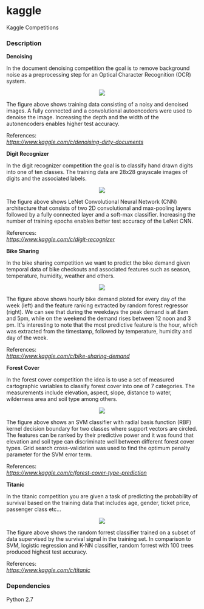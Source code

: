 # kaggle
Kaggle Competitions

### Description

**Denoising**

In the document denoising competition the goal is to remove background noise as a preprocessing step for an Optical Character Recognition (OCR) system.

<p align="center">
<img src="https://github.com/vsmolyakov/kaggle/blob/master/denoising/figures/denoising_merged.png" />
</p>

The figure above shows training data consisting of a noisy and denoised images. A fully connected and a convolutional autoencoders were used to denoise the image. Increasing the depth and the width of the autonencoders enables higher test accuracy.

References:  
*https://www.kaggle.com/c/denoising-dirty-documents*  


**Digit Recognizer**

In the digit recognizer competition the goal is to classify hand drawn digits into one of ten classes. The training data are 28x28 grayscale images of digits and the associated labels.

<p align="center">
<img src="https://github.com/vsmolyakov/kaggle/blob/master/digits/figures/lenet_cnn.png" />
</p>

The figure above shows LeNet Convolutional Neural Network (CNN) architecture that consists of two 2D convolutional and max-pooling layers followed by a fully connected layer and a soft-max classifier. Increasing the number of training epochs enables better test accuracy of the LeNet CNN.

References:  
*https://www.kaggle.com/c/digit-recognizer*  


**Bike Sharing**

In the bike sharing competition we want to predict the bike demand given temporal data of bike checkouts and associated features such as season, temperature, humidity, weather and others.

<p align="center">
<img src="https://github.com/vsmolyakov/kaggle/blob/master/bike_sharing/figures/bike_demand_merged.png" />
</p>

The figure above shows hourly bike demand ploted for every day of the week (left) and the feature ranking extracted by random forest regressor (right). We can see that during the weekdays the peak demand is at 8am and 5pm, while on the weekend the demand rises between 12 noon and 3 pm. It's interesting to note that the most predictive feature is the hour, which was extracted from the timestamp, followed by temperature, humidity and day of the week.

References:  
*https://www.kaggle.com/c/bike-sharing-demand*  

**Forest Cover**

In the forest cover competition the idea is to use a set of measured cartographic variables to classify forest cover into one of 7 categories. The measurements include elevation, aspect, slope, distance to water, wilderness area and soil type among others.

<p align="center">
<img src="https://github.com/vsmolyakov/kaggle/blob/master/forest_cover/figures/svm.png" />
</p>

The figure above shows an SVM classifier with radial basis function (RBF) kernel decision boundary for two classes where support vectors are circled. The features can be ranked by their predictive power and it was found that elevation and soil type can discriminate well between different forest cover types. Grid search cross-validation was used to find the optimum penalty parameter for the SVM error term.

References:  
*https://www.kaggle.com/c/forest-cover-type-prediction*  

**Titanic**

In the titanic competition you are given a task of predicting the probability of survival based on the training data that includes age, gender, ticket price, passenger class etc...

<p align="center">
<img src="https://github.com/vsmolyakov/kaggle/blob/master/titanic/figures/random_forrest.png" />
</p>

The figure above shows the random forrest classifier trained on a subset of data supervised by the survival signal in the training set. In comparison to SVM, logistic regression and K-NN classifier, random forrest with 100 trees produced highest test accuracy.

References:  
*https://www.kaggle.com/c/titanic*  

 
### Dependencies

Python 2.7
